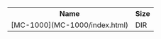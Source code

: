 <table>
<tr><th>Name</th><th>Size</th></tr>
<tr><td>[MC-1000](MC-1000/index.html)</td><td>DIR</td></tr>
</table>
